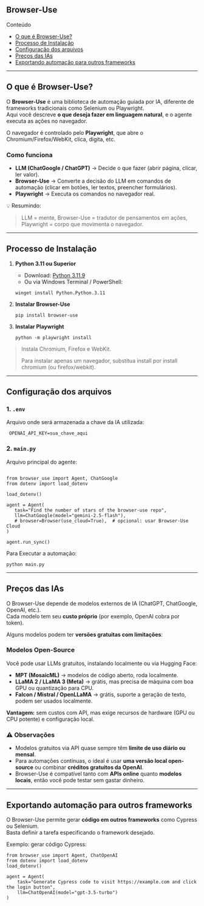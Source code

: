 ## Browser-Use

Conteúdo

- [O que é Browser-Use?](#O-que-é-Browser-Use?)
- [Processo de Instalação](#Processo-de-Instalação)
- [Configuração dos arquivos](#Configuração-dos-arquivos)
- [Preços das IAs](#Preços-das-IAs)
- [ Exportando automação para outros frameworks](#Exportando-automação-para-outros-frameworks)

---

## O que é Browser-Use?

O **Browser-Use** é uma biblioteca de automação guiada por IA, diferente de frameworks tradicionais como Selenium ou Playwright.  
Aqui você descreve **o que deseja fazer em linguagem natural**, e o agente executa as ações no navegador.

O navegador é controlado pelo **Playwright**, que abre o Chromium/Firefox/WebKit, clica, digita, etc.

### Como funciona

- **LLM (ChatGoogle / ChatGPT)** → Decide o que fazer (abrir página, clicar, ler valor).  
- **Browser-Use** → Converte a decisão do LLM em comandos de automação (clicar em botões, ler textos, preencher formulários).  
- **Playwright** → Executa os comandos no navegador real.

💡 Resumindo:  
> LLM = mente, Browser-Use = tradutor de pensamentos em ações, Playwright = corpo que movimenta o navegador.

---

## Processo de Instalação

1. **Python 3.11 ou Superior** 
   - Download: [Python 3.11.9](https://www.python.org/ftp/python/3.11.9/python-3.11.9-amd64.exe)  
   - Ou via Windows Terminal / PowerShell:  
   ```
   winget install Python.Python.3.11
   ```

2. **Instalar Browser-Use**
   ```
   pip install browser-use
   ```

3. **Instalar Playwright**
   ```
   python -m playwright install   
   ```


> Instala Chromium, Firefox e WebKit.
> 
> Para instalar apenas um navegador, substitua install por install chromium (ou firefox/webkit).

---

## Configuração dos arquivos

### 1. `.env`

Arquivo onde será armazenada a chave da IA utilizada:
   ```
    OPENAI_API_KEY=sua_chave_aqui
  ```

### 2. `main.py`
Arquivo principal do agente:

 ```

from browser_use import Agent, ChatGoogle
from dotenv import load_dotenv

load_dotenv()

agent = Agent(
    task="Find the number of stars of the browser-use repo",
    llm=ChatGoogle(model="gemini-2.5-flash"),
    # browser=Browser(use_cloud=True),  # opcional: usar Browser-Use Cloud
)

agent.run_sync()

  ```

Para Executar a automação:

```
python main.py
```

---

## Preços das IAs

O Browser-Use depende de modelos externos de IA (ChatGPT, ChatGoogle, OpenAI, etc.).  
Cada modelo tem seu **custo próprio** (por exemplo, OpenAI cobra por token).

Alguns modelos podem ter **versões gratuitas com limitações**:

### Modelos Open-Source

Você pode usar LLMs gratuitos, instalando localmente ou via Hugging Face:

- **MPT (MosaicML)** → modelos de código aberto, roda localmente.  
- **LLaMA 2 / LLaMA 3 (Meta)** → grátis, mas precisa de máquina com boa GPU ou quantização para CPU.  
- **Falcon / Mistral / OpenLLaMA** → grátis, suporte a geração de texto, podem ser usados localmente.

**Vantagem:** sem custos com API, mas exige recursos de hardware (GPU ou CPU potente) e configuração local.

### ⚠️ Observações

- Modelos gratuitos via API quase sempre têm **limite de uso diário ou mensal**.  
- Para automações contínuas, o ideal é usar **uma versão local open-source** ou combinar **créditos gratuitos da OpenAI**.  
- Browser-Use é compatível tanto com **APIs online** quanto **modelos locais**, então você pode testar sem gastar dinheiro.


---

## Exportando automação para outros frameworks

O Browser-Use permite gerar **código em outros frameworks** como Cypress ou Selenium.  
Basta definir a tarefa especificando o framework desejado.  

Exemplo: gerar código Cypress:

```
from browser_use import Agent, ChatOpenAI
from dotenv import load_dotenv
load_dotenv()

agent = Agent(
    task="Generate Cypress code to visit https://example.com and click the login button",
    llm=ChatOpenAI(model="gpt-3.5-turbo")
)
